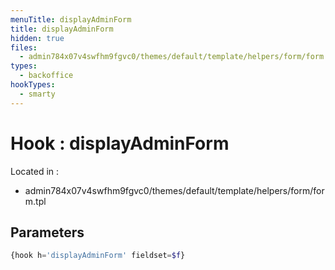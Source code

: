 ```yaml
---
menuTitle: displayAdminForm
title: displayAdminForm
hidden: true
files:
  - admin784x07v4swfhm9fgvc0/themes/default/template/helpers/form/form.tpl
types:
  - backoffice
hookTypes:
  - smarty
---
```


# Hook : displayAdminForm

Located in :

  - admin784x07v4swfhm9fgvc0/themes/default/template/helpers/form/form.tpl

## Parameters

```php
{hook h='displayAdminForm' fieldset=$f}
```